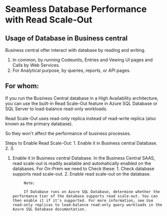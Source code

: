 # Seamless Database Performance with Read Scale-Out 

## Usage of Database in Business central
Business central ofter interact with database by reading and writing.
1. In common, by running Codeunits, Entries and Vewing UI pages and Calls by Web Services.
2. For Analytical purpose, by queries, reports, or API pages.


## For whom:

If you run the Business Central database in a High Availability architecture, you can use the built-in Read Scale-Out feature in Azure SQL Database or SQL Server to load-balance read-only workloads.

Read Scale-Out uses read-only replica instead of read-write replica (also known as the primary database).

So they won't affect the performance of business processes.


Steps to Enable Read Scale-Out:
	1. Enable it in Business central Database.
	2.
	3.

1. Enable it in Business central Database.
	In the Business Central SAAS, read scale-out is readily available and automatically enabled on the databases.
		For On-Prem we need to Check these:
			1. Check database supports read scale-out.
			2. Enable read scale-out on the database.

			Note: 

			If Database runs on Azure SQL Database, determine whether the performance tier of the database supports read scale-out. You can then enable it if it's supported. For more information, see Use read-only replicas to load-balance read-only query workloads in the Azure SQL Database documentation.
